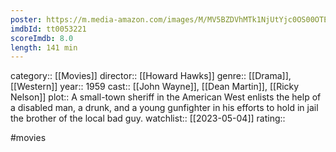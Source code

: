 ```yaml
---
poster: https://m.media-amazon.com/images/M/MV5BZDVhMTk1NjUtYjc0OS00OTE1LTk1NTYtYWMzMDI5OTlmYzU2XkEyXkFqcGdeQXVyNjc1NTYyMjg@._V1_SX300.jpg
imdbId: tt0053221
scoreImdb: 8.0
length: 141 min
---
```


category:: [[Movies]]
director:: [[Howard Hawks]]
genre:: [[Drama]], [[Western]]
year:: 1959
cast:: [[John Wayne]], [[Dean Martin]], [[Ricky Nelson]]
plot:: A small-town sheriff in the American West enlists the help of a disabled man, a drunk, and a young gunfighter in his efforts to hold in jail the brother of the local bad guy.
watchlist:: [[2023-05-04]]
rating::

#movies 

